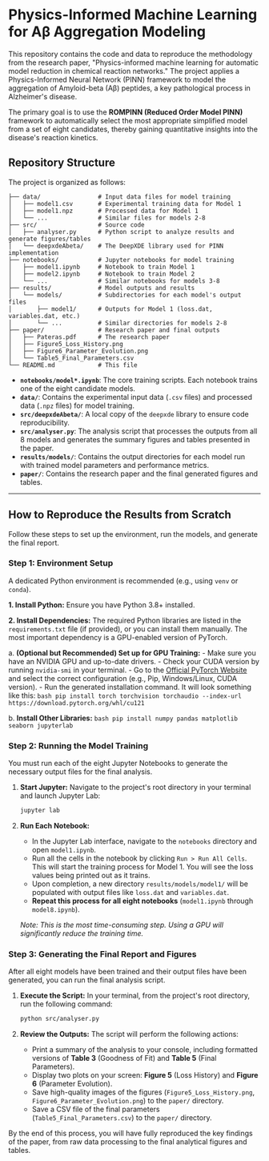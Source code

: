 # Physics-Informed Machine Learning for Aβ Aggregation Modeling

This repository contains the code and data to reproduce the methodology from the research paper, "Physics-informed machine learning for automatic model reduction in chemical reaction networks." The project applies a Physics-Informed Neural Network (PINN) framework to model the aggregation of Amyloid-beta (Aβ) peptides, a key pathological process in Alzheimer's disease.

The primary goal is to use the **ROMPINN (Reduced Order Model PINN)** framework to automatically select the most appropriate simplified model from a set of eight candidates, thereby gaining quantitative insights into the disease's reaction kinetics.

## Repository Structure

The project is organized as follows:
```
├── data/                # Input data files for model training
│   ├── model1.csv       # Experimental training data for Model 1
│   ├── model1.npz       # Processed data for Model 1
│   └── ...              # Similar files for models 2-8
├── src/                 # Source code
│   ├── analyser.py      # Python script to analyze results and generate figures/tables
│   └── deepxdeAbeta/    # The DeepXDE library used for PINN implementation
├── notebooks/           # Jupyter notebooks for model training
│   ├── model1.ipynb     # Notebook to train Model 1
│   ├── model2.ipynb     # Notebook to train Model 2
│   └── ...              # Similar notebooks for models 3-8
├── results/             # Model outputs and results
│   └── models/          # Subdirectories for each model's output files
│       ├── model1/      # Outputs for Model 1 (loss.dat, variables.dat, etc.)
│       └── ...          # Similar directories for models 2-8
├── paper/               # Research paper and final outputs
│   ├── Pateras.pdf      # The research paper
│   ├── Figure5_Loss_History.png
│   ├── Figure6_Parameter_Evolution.png
│   └── Table5_Final_Parameters.csv
└── README.md            # This file
```

-   **`notebooks/model*.ipynb`**: The core training scripts. Each notebook trains one of the eight candidate models.
-   **`data/`**: Contains the experimental input data (`.csv` files) and processed data (`.npz` files) for model training.
-   **`src/deepxdeAbeta/`**: A local copy of the `deepxde` library to ensure code reproducibility.
-   **`src/analyser.py`**: The analysis script that processes the outputs from all 8 models and generates the summary figures and tables presented in the paper.
-   **`results/models/`**: Contains the output directories for each model run with trained model parameters and performance metrics.
-   **`paper/`**: Contains the research paper and the final generated figures and tables.

---

## How to Reproduce the Results from Scratch

Follow these steps to set up the environment, run the models, and generate the final report.

### Step 1: Environment Setup

A dedicated Python environment is recommended (e.g., using `venv` or `conda`).

**1. Install Python:**
Ensure you have Python 3.8+ installed.

**2. Install Dependencies:**
The required Python libraries are listed in the `requirements.txt` file (if provided), or you can install them manually. The most important dependency is a GPU-enabled version of PyTorch.

   a. **(Optional but Recommended) Set up for GPU Training:**
      - Make sure you have an NVIDIA GPU and up-to-date drivers.
      - Check your CUDA version by running `nvidia-smi` in your terminal.
      - Go to the [Official PyTorch Website](https://pytorch.org/get-started/locally/) and select the correct configuration (e.g., Pip, Windows/Linux, CUDA version).
      - Run the generated installation command. It will look something like this:
        ```bash
        pip install torch torchvision torchaudio --index-url https://download.pytorch.org/whl/cu121
        ```

   b. **Install Other Libraries:**
      ```bash
      pip install numpy pandas matplotlib seaborn jupyterlab
      ```

### Step 2: Running the Model Training

You must run each of the eight Jupyter Notebooks to generate the necessary output files for the final analysis.

1.  **Start Jupyter:**
    Navigate to the project's root directory in your terminal and launch Jupyter Lab:
    ```bash
    jupyter lab
    ```

2.  **Run Each Notebook:**
    -   In the Jupyter Lab interface, navigate to the `notebooks` directory and open `model1.ipynb`.
    -   Run all the cells in the notebook by clicking `Run > Run All Cells`. This will start the training process for Model 1. You will see the loss values being printed out as it trains.
    -   Upon completion, a new directory `results/models/model1/` will be populated with output files like `loss.dat` and `variables.dat`.
    -   **Repeat this process for all eight notebooks** (`model1.ipynb` through `model8.ipynb`).

    *Note: This is the most time-consuming step. Using a GPU will significantly reduce the training time.*

### Step 3: Generating the Final Report and Figures

After all eight models have been trained and their output files have been generated, you can run the final analysis script.

1.  **Execute the Script:**
    In your terminal, from the project's root directory, run the following command:
    ```bash
    python src/analyser.py
    ```

2.  **Review the Outputs:**
    The script will perform the following actions:
    -   Print a summary of the analysis to your console, including formatted versions of **Table 3** (Goodness of Fit) and **Table 5** (Final Parameters).
    -   Display two plots on your screen: **Figure 5** (Loss History) and **Figure 6** (Parameter Evolution).
    -   Save high-quality images of the figures (`Figure5_Loss_History.png`, `Figure6_Parameter_Evolution.png`) to the `paper/` directory.
    -   Save a CSV file of the final parameters (`Table5_Final_Parameters.csv`) to the `paper/` directory.

By the end of this process, you will have fully reproduced the key findings of the paper, from raw data processing to the final analytical figures and tables.
